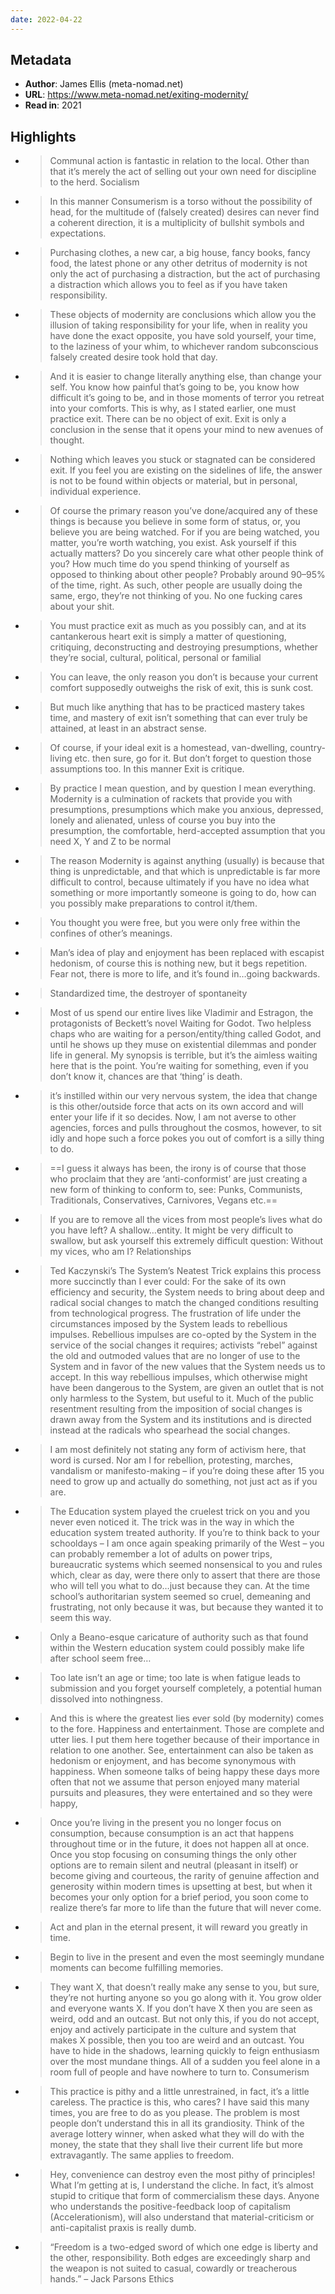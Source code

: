 ```yaml
---
date: 2022-04-22
---
```


## Metadata
- **Author**: James Ellis (meta-nomad.net)
- **URL**: https://www.meta-nomad.net/exiting-modernity/
- **Read in**: 2021

## Highlights
- > Communal action is fantastic in relation to the local. Other than that it’s merely the act of selling out your own need for discipline to the herd. Socialism  
- > In this manner Consumerism is a torso without the possibility of head, for the multitude of (falsely created) desires can never find a coherent direction, it is a multiplicity of bullshit symbols and expectations.  
- > Purchasing clothes, a new car, a big house, fancy books, fancy food, the latest phone or any other detritus of modernity is not only the act of purchasing a distraction, but the act of purchasing a distraction which allows you to feel as if you have taken responsibility.  
- > These objects of modernity are conclusions which allow you the illusion of taking responsibility for your life, when in reality you have done the exact opposite, you have sold yourself, your time, to the laziness of your whim, to whichever random subconscious falsely created desire took hold that day.  
- > And it is easier to change literally anything else, than change your self. You know how painful that’s going to be, you know how difficult it’s going to be, and in those moments of terror you retreat into your comforts. This is why, as I stated earlier, one must practice exit. There can be no object of exit. Exit is only a conclusion in the sense that it opens your mind to new avenues of thought.  
- > Nothing which leaves you stuck or stagnated can be considered exit. If you feel you are existing on the sidelines of life, the answer is not to be found within objects or material, but in personal, individual experience.  
- > Of course the primary reason you’ve done/acquired any of these things is because you believe in some form of status, or, you believe you are being watched. For if you are being watched, you matter, you’re worth watching, you exist. Ask yourself if this actually matters? Do you sincerely care what other people think of you? How much time do you spend thinking of yourself as opposed to thinking about other people? Probably around 90–95% of the time, right. As such, other people are usually doing the same, ergo, they’re not thinking of you. No one fucking cares about your shit.  
- > You must practice exit as much as you possibly can, and at its cantankerous heart exit is simply a matter of questioning, critiquing, deconstructing and destroying presumptions, whether they’re social, cultural, political, personal or familial  
- > You can leave, the only reason you don’t is because your current comfort supposedly outweighs the risk of exit, this is sunk cost.  
- > But much like anything that has to be practiced mastery takes time, and mastery of exit isn’t something that can ever truly be attained, at least in an abstract sense.  
- > Of course, if your ideal exit is a homestead, van-dwelling, country-living etc. then sure, go for it. But don’t forget to question those assumptions too. In this manner Exit is critique.  
- > By practice I mean question, and by question I mean everything. Modernity is a culmination of rackets that provide you with presumptions, presumptions which make you anxious, depressed, lonely and alienated, unless of course you buy into the presumption, the comfortable, herd-accepted assumption that you need X, Y and Z to be normal  
- > The reason Modernity is against anything (usually) is because that thing is unpredictable, and that which is unpredictable is far more difficult to control, because ultimately if you have no idea what something or more importantly someone is going to do, how can you possibly make preparations to control it/them.  
- > You thought you were free, but you were only free within the confines of other’s meanings.  
- > Man’s idea of play and enjoyment has been replaced with escapist hedonism, of course this is nothing new, but it begs repetition. Fear not, there is more to life, and it’s found in…going backwards.  
- > Standardized time, the destroyer of spontaneity  
- > Most of us spend our entire lives like Vladimir and Estragon, the protagonists of Beckett’s novel Waiting for Godot. Two helpless chaps who are waiting for a person/entity/thing called Godot, and until he shows up they muse on existential dilemmas and ponder life in general. My synopsis is terrible, but it’s the aimless waiting here that is the point. You’re waiting for something, even if you don’t know it, chances are that ‘thing’ is death.  
- > it’s instilled within our very nervous system, the idea that change is this other/outside force that acts on its own accord and will enter your life if it so decides. Now, I am not averse to other agencies, forces and pulls throughout the cosmos, however, to sit idly and hope such a force pokes you out of comfort is a silly thing to do.  
- > ==I guess it always has been, the irony is of course that those who proclaim that they are ‘anti-conformist’ are just creating a new form of thinking to conform to, see: Punks, Communists, Traditionals, Conservatives, Carnivores, Vegans etc.==  
- > If you are to remove all the vices from most people’s lives what do you have left? A shallow…entity. It might be very difficult to swallow, but ask yourself this extremely difficult question: Without my vices, who am I? Relationships  
- > Ted Kaczynski’s The System’s Neatest Trick explains this process more succinctly than I ever could: For the sake of its own efficiency and security, the System needs to bring about deep and radical social changes to match the changed conditions resulting from technological progress. The frustration of life under the circumstances imposed by the System leads to rebellious impulses. Rebellious impulses are co-opted by the System in the service of the social changes it requires; activists “rebel” against the old and outmoded values that are no longer of use to the System and in favor of the new values that the System needs us to accept. In this way rebellious impulses, which otherwise might have been dangerous to the System, are given an outlet that is not only harmless to the System, but useful to it. Much of the public resentment resulting from the imposition of social changes is drawn away from the System and its institutions and is directed instead at the radicals who spearhead the social changes.  
- > I am most definitely not stating any form of activism here, that word is cursed. Nor am I for rebellion, protesting, marches, vandalism or manifesto-​making – if you’re doing these after 15 you need to grow up and actually do something, not just act as if you are.  
- > The Education system played the cruelest trick on you and you never even noticed it. The trick was in the way in which the education system treated authority. If you’re to think back to your schooldays – I am once again speaking primarily of the West – you can probably remember a lot of adults on power trips, bureaucratic systems which seemed nonsensical to you and rules which, clear as day, were there only to assert that there are those who will tell you what to do…just because they can. At the time school’s authoritarian system seemed so cruel, demeaning and frustrating, not only because it was, but because they wanted it to seem this way.  
- > Only a Beano-esque caricature of authority such as that found within the Western education system could possibly make life after school seem free…  
- > Too late isn’t an age or time; too late is when fatigue leads to submission and you forget yourself completely, a potential human dissolved into nothingness.  
- > And this is where the greatest lies ever sold (by modernity) comes to the fore. Happiness and entertainment. Those are complete and utter lies. I put them here together because of their importance in relation to one another. See, entertainment can also be taken as hedonism or enjoyment, and has become synonymous with happiness. When someone talks of being happy these days more often that not we assume that person enjoyed many material pursuits and pleasures, they were entertained and so they were happy,  
- > Once you’re living in the present you no longer focus on consumption, because consumption is an act that happens throughout time or in the future, it does not happen all at once. Once you stop focusing on consuming things the only other options are to remain silent and neutral (pleasant in itself) or become giving and courteous, the rarity of genuine affection and generosity within modern times is upsetting at best, but when it becomes your only option for a brief period, you soon come to realize there’s far more to life than the future that will never come.  
- > Act and plan in the eternal present, it will reward you greatly in time.  
- > Begin to live in the present and even the most seemingly mundane moments can become fulfilling memories.  
- > They want X, that doesn’t really make any sense to you, but sure, they’re not hurting anyone so you go along with it. You grow older and everyone wants X. If you don’t have X then you are seen as weird, odd and an outcast. But not only this, if you do not accept, enjoy and actively participate in the culture and system that makes X possible, then you too are weird and an outcast. You have to hide in the shadows, learning quickly to feign enthusiasm over the most mundane things. All of a sudden you feel alone in a room full of people and have nowhere to turn to. Consumerism  
- > This practice is pithy and a little unrestrained, in fact, it’s a little careless. The practice is this, who cares? I have said this many times, you are free to do as you please. The problem is most people don’t understand this in all its grandiosity. Think of the average lottery winner, when asked what they will do with the money, the state that they shall live their current life but more extravagantly. The same applies to freedom.  
- > Hey, convenience can destroy even the most pithy of principles! What I’m getting at is, I understand the cliche. In fact, it’s almost stupid to critique that form of commercialism these days. Anyone who understands the positive-feedback loop of capitalism (Accelerationism), will also understand that material-criticism or anti-capitalist praxis is really dumb.  
- > “Freedom is a two-edged sword of which one edge is liberty and the other, responsibility. Both edges are exceedingly sharp and the weapon is not suited to casual, cowardly or treacherous hands.” – Jack Parsons Ethics  
